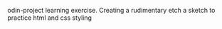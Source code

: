 odin-project learning exercise. Creating a rudimentary etch a sketch to practice html and css styling
